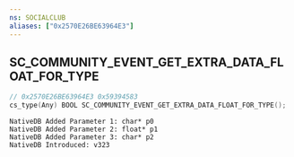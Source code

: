 ```yaml
---
ns: SOCIALCLUB
aliases: ["0x2570E26BE63964E3"]
---
```

## SC_COMMUNITY_EVENT_GET_EXTRA_DATA_FLOAT_FOR_TYPE

```c
// 0x2570E26BE63964E3 0x59394583
cs_type(Any) BOOL SC_COMMUNITY_EVENT_GET_EXTRA_DATA_FLOAT_FOR_TYPE();
```

```
NativeDB Added Parameter 1: char* p0
NativeDB Added Parameter 2: float* p1
NativeDB Added Parameter 3: char* p2
NativeDB Introduced: v323
```

